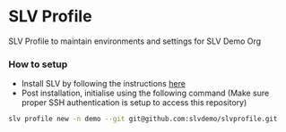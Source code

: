 # SLV Profile
SLV Profile to maintain environments and settings for SLV Demo Org

### How to setup
- Install SLV by following the instructions [here](https://github.com/amagioss/slv?tab=readme-ov-file#installation)
- Post installation, initialise using the following command (Make sure proper SSH authentication is setup to access this repository)
```sh
slv profile new -n demo --git git@github.com:slvdemo/slvprofile.git
```
